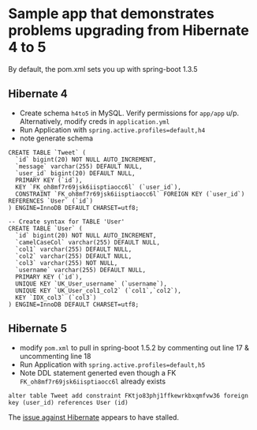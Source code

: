 # Sample app that demonstrates problems upgrading from Hibernate 4 to 5
By default, the pom.xml sets you up with spring-boot 1.3.5
## Hibernate 4
* Create schema `h4to5` in MySQL. Verify permissions for `app/app` u/p. Alternatively, modify creds in `application.yml`
* Run Application with `spring.active.profiles=default,h4`
* note generate schema
```-- Create syntax for TABLE 'Tweet'
CREATE TABLE `Tweet` (
  `id` bigint(20) NOT NULL AUTO_INCREMENT,
  `message` varchar(255) DEFAULT NULL,
  `user_id` bigint(20) DEFAULT NULL,
  PRIMARY KEY (`id`),
  KEY `FK_oh8mf7r69jsk6iisptiaocc6l` (`user_id`),
  CONSTRAINT `FK_oh8mf7r69jsk6iisptiaocc6l` FOREIGN KEY (`user_id`) REFERENCES `User` (`id`)
) ENGINE=InnoDB DEFAULT CHARSET=utf8;

-- Create syntax for TABLE 'User'
CREATE TABLE `User` (
  `id` bigint(20) NOT NULL AUTO_INCREMENT,
  `camelCaseCol` varchar(255) DEFAULT NULL,
  `col1` varchar(255) DEFAULT NULL,
  `col2` varchar(255) DEFAULT NULL,
  `col3` varchar(255) NOT NULL,
  `username` varchar(255) DEFAULT NULL,
  PRIMARY KEY (`id`),
  UNIQUE KEY `UK_User_username` (`username`),
  UNIQUE KEY `UK_User_col1_col2` (`col1`,`col2`),
  KEY `IDX_col3` (`col3`)
) ENGINE=InnoDB DEFAULT CHARSET=utf8;
```
## Hibernate 5

* modify `pom.xml` to pull in spring-boot 1.5.2 by commenting out line 17 & uncommenting line 18
* Run Application with `spring.active.profiles=default,h5`
* Note DDL statement generted even though a FK `FK_oh8mf7r69jsk6iisptiaocc6l` already exists

```alter table Tweet add constraint FKtjo83phj1ffkewrkbxqmfvw36 foreign key (user_id) references User (id)```

The [issue against Hibernate](https://hibernate.atlassian.net/browse/HHH-10574) appears to have stalled.




